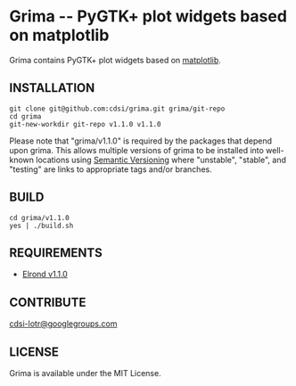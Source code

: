 Grima -- PyGTK+ plot widgets based on matplotlib
===

Grima contains PyGTK+ plot widgets based on
[matplotlib](http://matplotlib.sf.net).

## INSTALLATION

    git clone git@github.com:cdsi/grima.git grima/git-repo
    cd grima
    git-new-workdir git-repo v1.1.0 v1.1.0

Please note that "grima/v1.1.0" is required by the packages that
depend upon grima. This allows multiple versions of grima to be
installed into well-known locations using [Semantic
Versioning](http://semver.org) where "unstable", "stable", and
"testing" are links to appropriate tags and/or branches.

## BUILD

    cd grima/v1.1.0
    yes | ./build.sh

## REQUIREMENTS

 * [Elrond v1.1.0](http://github.com/cdsi/elrond)

## CONTRIBUTE

[cdsi-lotr@googlegroups.com](mailto:cdsi-lotr@googlegroups.com)

## LICENSE

Grima is available under the MIT License.
